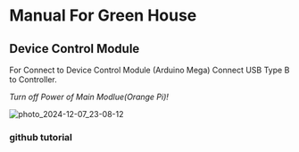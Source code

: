 #  Manual For Green House

## Device Control Module

For Connect to Device Control Module (Arduino Mega) Connect USB Type B to Controller. 

*Turn off Power of Main Modlue(Orange Pi)!*

![photo_2024-12-07_23-08-12](https://github.com/user-attachments/assets/dd9b4f2f-c5a1-43a2-8b79-8785d2c3cc9d)



### github tutorial
